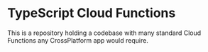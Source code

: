 # TypeScript Cloud Functions

This is a repository holding a codebase with many standard Cloud Functions any CrossPlatform app would require.
